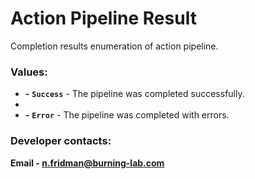 ﻿# Action Pipeline Result

Completion results enumeration of action pipeline.

### Values:

- **-** **`Success`** - The pipeline was completed successfully.
- 
- **-** **`Error`** - The pipeline was completed with errors.

### Developer contacts:

**Email - [n.fridman@burning-lab.com](mailto://n.fridman@burning-lab.com)**